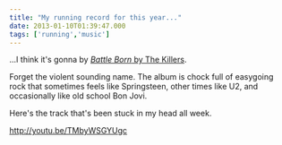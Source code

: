 ```yaml
---
title: "My running record for this year..."
date: 2013-01-10T01:39:47.000
tags: ['running','music']
---
```


...I think it's gonna by [_Battle Born_ by The Killers](http://www.amazon.com/gp/product/B00973DDN2/ref=as_li_ss_tl?ie=UTF8&tag=chrishubbs-20&linkCode=as2&camp=1789&creative=390957&creativeASIN=B00973DDN2).

Forget the violent sounding name. The album is chock full of easygoing rock that sometimes feels like Springsteen, other times like U2, and occasionally like old school Bon Jovi.

Here's the track that's been stuck in my head all week.

http://youtu.be/TMbyWSGYUgc

